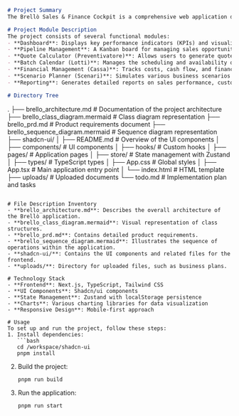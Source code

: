 ```markdown
# Project Summary
The Brellò Sales & Finance Cockpit is a comprehensive web application designed for managing sales and financial operations for the Brellò Umbrella Sharing business. It provides tools for monitoring occupancy rates, managing customer relationships, generating quotes, and analyzing financial performance through various dashboards and reports. Recently, the application has been simplified to provide direct access to all features without requiring user authentication.

# Project Module Description
The project consists of several functional modules:
- **Dashboard**: Displays key performance indicators (KPIs) and visualizations of sales data.
- **Pipeline Management**: A Kanban board for managing sales opportunities through different stages.
- **Quote Calculator (Preventivatore)**: Allows users to generate quotes based on selected services and pricing.
- **Batch Calendar (Lotti)**: Manages the scheduling and availability of umbrella spaces and stations.
- **Financial Management (Cassa)**: Tracks costs, cash flow, and financial performance.
- **Scenario Planner (Scenari)**: Simulates various business scenarios to analyze potential outcomes.
- **Reporting**: Generates detailed reports on sales performance, customer segments, and financial metrics.

# Directory Tree
```
.
├── brello_architecture.md           # Documentation of the project architecture
├── brello_class_diagram.mermaid     # Class diagram representation
├── brello_prd.md                    # Product requirements document
├── brello_sequence_diagram.mermaid   # Sequence diagram representation
├── shadcn-ui/
│   ├── README.md                    # Overview of the UI components
│   ├── components/                  # UI components
│   ├── hooks/                       # Custom hooks
│   ├── pages/                       # Application pages
│   ├── store/                       # State management with Zustand
│   ├── types/                       # TypeScript types
│   ├── App.css                      # Global styles
│   ├── App.tsx                      # Main application entry point
│   └── index.html                   # HTML template
├── uploads/                         # Uploaded documents
└── todo.md                          # Implementation plan and tasks
```

# File Description Inventory
- **brello_architecture.md**: Describes the overall architecture of the Brellò application.
- **brello_class_diagram.mermaid**: Visual representation of class structures.
- **brello_prd.md**: Contains detailed product requirements.
- **brello_sequence_diagram.mermaid**: Illustrates the sequence of operations within the application.
- **shadcn-ui/**: Contains the UI components and related files for the frontend.
- **uploads/**: Directory for uploaded files, such as business plans.

# Technology Stack
- **Frontend**: Next.js, TypeScript, Tailwind CSS
- **UI Components**: Shadcn/ui components
- **State Management**: Zustand with localStorage persistence
- **Charts**: Various charting libraries for data visualization
- **Responsive Design**: Mobile-first approach

# Usage
To set up and run the project, follow these steps:
1. Install dependencies:
   ```bash
   cd /workspace/shadcn-ui
   pnpm install
   ```
2. Build the project:
   ```bash
   pnpm run build
   ```
3. Run the application:
   ```bash
   pnpm run start
   ```
